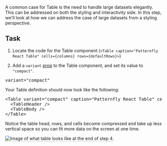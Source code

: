 A common case for Table is the need to handle large datasets elegantly. This can be addressed on both the styling and interactivity side. In this step, we'll look at how we can address the case of large datasets from a styling perspective.

## Task

1) Locate the code for the Table component (`<Table caption="Patternfly React Table" cells={columns} rows={defaultRows}>`)

2) Add a `variant` <a href="https://reactjs.org/docs/components-and-props.html" target="_blank">prop</a> to the Table component, and set its value to `"compact"`.

<pre class="file" data-target="clipboard">
variant="compact"
</pre>

Your Table definition should now look like the following:

<pre class="file" data-target="clipboard">
&lt;Table variant=&quot;compact&quot; caption=&quot;Patternfly React Table&quot; cells={columns} rows={defaultRows}&gt;
  &lt;TableHeader /&gt;
  &lt;TableBody /&gt;
&lt;/Table&gt;
</pre>

Notice the table head, rows, and cells become compressed and take up less vertical space so you can fit more data on the screen at one time.

<img src="intro-table/assets/step-4-complete.png" alt="Image of what table looks like at the end of step 4." style="box-shadow: rgba(3, 3, 3, 0.2) 0px 1.25px 2.5px 0px;" />
